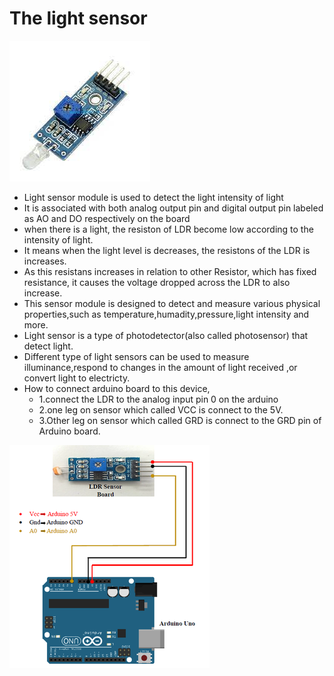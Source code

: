 # The light sensor

![light_sensor](IMG/light_sensor.jpg)

- Light sensor module is used to detect the light intensity of light
- It is associated with both analog output pin and digital output pin labeled as AO and DO respectively on the board
- when there is a light, the resiston of LDR become low according to the intensity of light.
- It means when the light level is decreases, the resistons of the LDR is increases.
- As this resistans increases in relation to other Resistor, which has fixed resistance, it causes the voltage dropped across the LDR to also increase.
- This sensor module is designed to detect and measure various physical properties,such as temperature,humadity,pressure,light intensity and more.
- Light sensor is a type of photodetector(also called photosensor) that detect light.
- Different type of light sensors can be used to measure illuminance,respond to changes in the amount of light received ,or convert light to electricty.
- How to connect arduino board to this device,
  - 1.connect the LDR to the analog input pin 0 on the arduino
  - 2.one leg on sensor which called VCC is connect to the 5V.
  - 3.Other leg on sensor which called GRD is connect to the GRD pin of Arduino board.

![connection](IMG/connection_diagram.webp)
